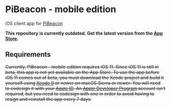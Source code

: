 # PiBeacon - mobile edition
iOS client app for [PiBeacon](https://link.gerzer.net/pibeacon-github)

**This repository is currently outdated. Get the latest version from the [App Store](https://link.gerzer.net/pibeacon-mobile).**

## Requirements
~~Currently, PiBeacon - mobile edition requires iOS 11. Since iOS 11 is still in beta, this app is not yet available on the App Store. To use the app before iOS 11 comes out of beta, you must download the Xcode project and build it yourself using [Xcode 9](https://developer.apple.com/xcode/) or newer on macOS Sierra or newer. You will need to codesign it with your [Apple ID](https://appleid.apple.com/). An [Apple Developer Program](https://developer.apple.com/programs/) account isn't required, but you need to codesign with one in order to avoid having to resign and reinstall the app every 7 days.~~
